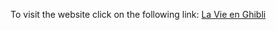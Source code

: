 To visit the website click on the following link: [La Vie en Ghibli](https://lavieenghibli.netlify.app/)
